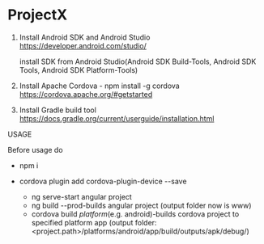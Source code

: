 # ProjectX

1. Install Android SDK and Android Studio
   https://developer.android.com/studio/

    install SDK from Android Studio(Android SDK Build-Tools, Android SDK Tools, Android SDK Platform-Tools)

2. Install Apache Cordova - npm install -g cordova
   https://cordova.apache.org/#getstarted

3. Install Gradle build tool
   https://docs.gradle.org/current/userguide/installation.html

USAGE

Before usage do

-   npm i
-   cordova plugin add cordova-plugin-device --save

    -   ng serve-start angular project
    -   ng build --prod-builds angular project (output folder now is www)
    -   cordova build *platform*(e.g. android)-builds cordova project to specified platform app
        (output folder: <project.path>/platforms/android/app/build/outputs/apk/debug/)

